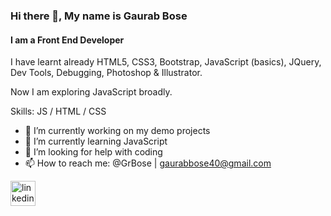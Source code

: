 
### Hi there 👋, My name is Gaurab Bose
#### I am a Front End Developer

I have learnt already HTML5, CSS3, Bootstrap, JavaScript (basics), JQuery, Dev Tools, Debugging, Photoshop & Illustrator.

Now I am exploring JavaScript broadly.

Skills: JS / HTML / CSS

- 🔭 I’m currently working on my demo projects 
- 🌱 I’m currently learning JavaScript 
- 🤔 I’m looking for help with coding 
- 📫 How to reach me: @GrBose | gaurabbose40@gmail.com 


[<img src='https://cdn.jsdelivr.net/npm/simple-icons@3.0.1/icons/linkedin.svg' alt='linkedin' height='40'>](https://www.linkedin.com/in/gaurabwebdev/)  

